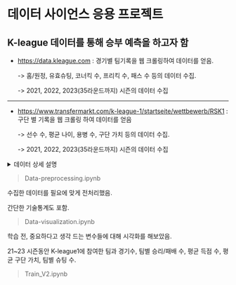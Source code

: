 # 데이터 사이언스 응용 프로젝트

## K-league 데이터를 통해 승부 예측을 하고자 함

- https://data.kleague.com : 경기별 팀기록을 웹 크롤링하여 데이터를 얻음.

    -> 홈/원정, 유효슈팅, 코너킥 수, 프리킥 수, 패스 수 등의 데이터 수집.

    -> 2021, 2022, 2023(35라운드까지) 시즌의 데이터 수집


----


- https://www.transfermarkt.com/k-league-1/startseite/wettbewerb/RSK1 : 
구단 별 기록을 웹 크롤링 하여 데이터를 얻음

    -> 선수 수, 평균 나이, 용병 수, 구단 가치 등의 데이터 수집.

    -> 2021, 2022, 2023(35라운드까지) 시즌의 데이터 수집


<p>
<details>
<summary> 데이터 상세 설명 </summary>

--- 기본 ---

· Rnd. : 라운드

· 대회 : 매치

· H/A : 홈/어웨이
 
--- 공격 ---

· 득점 : 상대 골대에 공을 넣어 점수를 얻는 것

· 도움 : 득점을 도운 기록

· 슈팅 : 슈팅

· 유효슈팅(SOT) : 슈팅 중 골대를 향한 슈팅 (GK전방, 골대(bar, post)맞음, 기타유효슈팅)

· 블락된 슈팅 : 상대 수비수에게 막힌 슈팅

· 벗어난 슈팅 : 골대 밖으로 벗어난 슈팅

· PA내슈팅 : PA(페널티 에어리어) 내에서 기록한 슈팅

· PA외슈팅 : PA(페널티 에어리어) 외에서 기록한 슈팅

· 프리킥 슈팅 : 프리킥을 곧바로 시도한 슈팅

· 프리킥 유효슈팅 : 프리킥을 곧바로 시도한 슈팅 중 골대를 향한 슈팅 

· 프리킥 크로스 : 프리킥을 곧바로 시도한 크로스

· 코너킥 : 축구 규칙에 따른 코너킥

· 스로인 : 축구 규칙에 따른 스로인

· 드리블 : 혼자 공을 가지고 상대 선수를 돌파하는 행위

--- 패스 ---

· 패스 : 공을 가진 선수가 상대편 선수를 돌파해내려고 시도하는 모든 행위

· 키패스 : 슈팅으로 연결된 마지막 패스

· 전방패스 : 상대 진영쪽으로 향한 패스

· 후방패스 : 자기측 진영쪽으로 향한 패스

· 횡패스 : 패스 방향이 좌우 측면 120도 범위 내로 향한 패스

· 공격진영패스 : 상대 진영에 도달한 패스

· 수비진영패스 : 우리 진영으로 도달한 패스

· 중원지역패스 : 전체 경기장을 3등분 했을 때, 중원진영에서 시작된 패스

· 롱패스 : 패스 거리가 30미터 이상인 패스

· 중거리패스 : 패스 거리가 15미터 이상 30미터 미만의 패스

· 숏패스 : 패스 거리가 15미터 미만의 패스

· 크로스 : 상대팀 진영에서 페널티 박스로 길게 띄워주는 패스 (프리킥, 코너킥 포함)

· 탈압박 : 공을 소유한 선수가 상대 선수의 압박에서 벗어나 소유권을 계속 유지하는 행위

--- 수비 ---

· 경합(지상) : 지상에서 상대방과 볼의 소유권을 경합하는 행위

· 경합(공중) : 공중에서 상대방과 볼의 소유권을 경합하는 행위

· 태클 : 몸을 사용하여 상대 공격을 저지하는 수비 기술, 스탠딩태클과 슬라이딩태클 모두를 포함

· 클리어링 : 상대가 공격중인 상황에서 볼을 걷어내는 행위

· 인터셉트 : 상대방의 공을 가로채어 볼 소유권을 획득하는 행위

· 차단 : 상대 선수가 소유한 볼이나 패스를 막아 루즈볼로 만드는 수비 행위

· 획득 : 루즈볼이 된 공의 소유권을 가져오는 행위

· 블락 : 필드, 플레이어가 상대 슈팅을 막아내는 수비 행위

· 볼미스 : 본인의 실수로 공 소유권을 잃어버리는 행위

· 파울(FO) : FC(foul committed : 파울 함), FS(foul suffered : 파울 당함)

· 피파울 : 상대 선수로부터 파울을 당하여 프리킥 또는 페널티킥을 얻은 경우

· 경고 : 옐로우 카드의 수

· 퇴장 : 엘로우 카드를 두번 받아 퇴장 또는 바로 레드카드를 얻은 경우

--- 트랜스퍼마켓 ---

· 소속 선수 수 : 구단에 소속된 총 선수의 수

· 평균 나이 : 구단에 소속된 선수들의 평균 나이

· 용병 수 : 구단에 소속된 외국인 용병 선수들의 수

· 평균 가치 : 구단 선수들의 평균 가치

· 총 가치 : 구단 선수들 가치의 총합


</details>
</p>



> Data-preprocessing.ipynb

수집한 데이터를 필요에 맞게 전처리했음.

간단한 기술통계도 포함.


> Data-visualization.ipynb

학습 전, 중요하다고 생각 드는 변수들에 대해 시각화를 해보았음.

21~23 시즌동안 K-league1에 참여한 팀과 경기수, 팀별 승리/패배 수, 평균 득점 수, 평균 구단 가치, 팀별 슈팅 수.

> Train_V2.ipynb 

